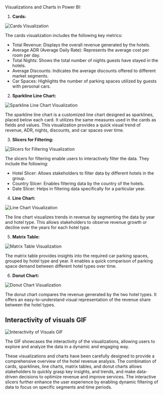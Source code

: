 Visualizations and Charts in Power BI:

1. **Cards:**

![Cards Visualization](https://i.imgur.com/5de2kMB.png)

The cards visualization includes the following key metrics:
   - Total Revenue: Displays the overall revenue generated by the hotels.
   - Average ADR (Average Daily Rate): Represents the average cost per room per day.
   - Total Nights: Shows the total number of nights guests have stayed in the hotels.
   - Average Discounts: Indicates the average discounts offered to different market segments.
   - Car Spaces: Highlights the number of parking spaces utilized by guests with personal cars.

2. **Sparkline Line Chart:**

![Sparkline Line Chart Visualization](https://i.imgur.com/C54av9y.png)

The sparkline line chart is a customized line chart designed as sparklines, placed below each card. It utilizes the same measures used in the cards as fields and values. This visualization provides a quick visual trend of revenue, ADR, nights, discounts, and car spaces over time.

3. **Slicers for Filtering:**

![Slicers for Filtering Visualization](https://i.imgur.com/bXiwKt2.png)

The slicers for filtering enable users to interactively filter the data. They include the following:
   - Hotel Slicer: Allows stakeholders to filter data by different hotels in the group.
   - Country Slicer: Enables filtering data by the country of the hotels.
   - Date Slicer: Helps in filtering data specifically for a particular year.

4. **Line Chart:**

![Line Chart Visualization](https://i.imgur.com/gSHmxs9.png)

The line chart visualizes trends in revenue by segmenting the data by year and hotel type. This allows stakeholders to observe revenue growth or decline over the years for each hotel type.

5. **Matrix Table:**

![Matrix Table Visualization](https://i.imgur.com/sX75n5v.png)

The matrix table provides insights into the required car parking spaces, grouped by hotel type and year. It enables a quick comparison of parking space demand between different hotel types over time.

6. **Donut Chart:**

![Donut Chart Visualization](https://i.imgur.com/4c8GNlo.png)

The donut chart compares the revenue generated by the two hotel types. It offers an easy-to-understand visual representation of the revenue share between the hotel types.

## Interactivity of visuals GIF

![Interactivity of Visuals GIF](https://i.imgur.com/bNWcNL3.gifv)

The GIF showcases the interactivity of the visualizations, allowing users to explore and analyze the data in a dynamic and engaging way.

These visualizations and charts have been carefully designed to provide a comprehensive overview of the hotel revenue analysis. The combination of cards, sparklines, line charts, matrix tables, and donut charts allows stakeholders to quickly grasp key insights, and trends, and make data-driven decisions to optimize revenue and improve services. The interactive slicers further enhance the user experience by enabling dynamic filtering of data to focus on specific segments and time periods.
